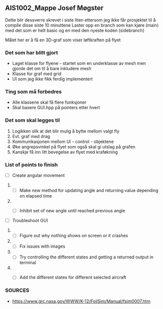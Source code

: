 ## AIS1002_Mappe Josef Møgster

Dette blir dessverre skrevet i siste liten ettersom jeg ikke får prosjektet til å compile disse siste 10 minuttene
Laster opp en branch som kan kjøre (main) med det som er helt basic og en med den nyeste koden (sidebranch)

Målet her er å få en 3D-graf som viser løftkraften på flyet

### Det som har blitt gjort

* Laget klasse for flyene - startet som en underklasse av mesh men gjorde det om til å bare inkludere mesh
* Klasse for graf med grid
* UI som jeg ikke fikk ferdig implementert

### Ting som må forbedres

- Alle klassene skal få flere funksjoner
- Skal basere GUI.hpp på pointers etter hvert

### Det som skal legges til

1. Logikken slik at det blir mulig å bytte mellom valgt fly
2. Evt. graf med drag
3. Kommunikasjonen mellom UI - control - objektene
4. Øke angrepsvinkel på flyet som også skal gi utslag på grafen
5. Kanskje få inn litt bevegelse av flyet med kraføkning

### List of points to finish
- [ ] Create angular movement
1. -[ ] Make new method for updating angle and returning value depending on elapsed time
2. -[ ] Inhibit set of new angle until reached previous angle


- [ ] Troubleshoot GUI
1. -[ ] Figure out why nothing shows on screen or it crashes
2. -[ ] Fix issues with images
3. -[ ] Try controlling the different states and getting a returned output in terminal
4. -[ ] Add the different states for different selected aircraft


### SOURCES

- https://www.grc.nasa.gov/WWW/K-12/FoilSim/Manual/fsim0007.htm